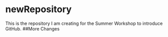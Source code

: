 # newRepository

This is the repository I am creating for the Summer Workshop to introduce GitHub. 
##More Changes